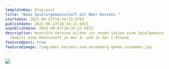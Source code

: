 ```yaml
---
templateKey: blog-post
title: "Neue Spielergemeinschaft mit Ober Kostenz "
startdate: 2025-06-13T10:34:23.678Z
publishdate: 2025-06-13T10:34:23.687Z
unpublishdate: 2025-09-01T10:34:23.691Z
description: Hunsrück-Vereine bilden zur neuen Saison eine Spielgemeinschaft –
  Jeweils eine Mannschaft in der A- und in der C-Klasse
featuredpost: true
featuredimage: /img/ober-kostenz-und-unzenberg-gehen-zusammen.jpg
---
```

![](/img/ober-kostenz-und-unzenberg-gehen-zusammen.jpg)